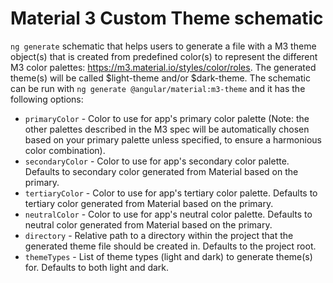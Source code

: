 # Material 3 Custom Theme schematic
`ng generate` schematic that helps users to generate a file with a M3 theme
object(s) that is created from predefined color(s) to represent the different M3
color palettes: https://m3.material.io/styles/color/roles. The generated
theme(s) will be called $light-theme and/or $dark-theme. The schematic can be
run with `ng generate @angular/material:m3-theme` and it has the following
options:

* `primaryColor` - Color to use for app's primary color palette (Note: the other
palettes described in the M3 spec will be automatically chosen based on your
primary palette unless specified, to ensure a harmonious color combination).
* `secondaryColor` - Color to use for app's secondary color palette. Defaults to
secondary color generated from Material based on the primary.
* `tertiaryColor` - Color to use for app's tertiary color palette. Defaults to
tertiary color generated from Material based on the primary.
* `neutralColor` - Color to use for app's neutral color palette. Defaults to
neutral color generated from Material based on the primary.
* `directory` - Relative path to a directory within the project that the
generated theme file should be created in. Defaults to the project root.
* `themeTypes` - List of theme types (light and dark) to generate theme(s) for.
Defaults to both light and dark.
